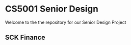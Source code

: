# CS5001 Senior Design

Welcome to the the repository for our Senior Design Project

## SCK Finance


